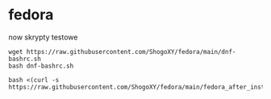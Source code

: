 # fedora
now skrypty testowe

```
wget https://raw.githubusercontent.com/ShogoXY/fedora/main/dnf-bashrc.sh
bash dnf-bashrc.sh
```

```
bash <(curl -s https://raw.githubusercontent.com/ShogoXY/fedora/main/fedora_after_install.sh)
```
